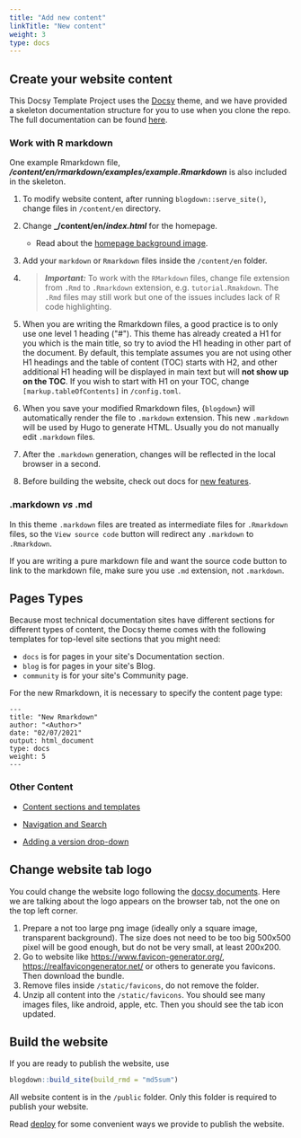 ```yaml
---
title: "Add new content"
linkTitle: "New content"
weight: 3
type: docs
---
```


## Create your website content

This Docsy Template Project uses the [Docsy](https://github.com/google/docsy) theme, and we have provided a skeleton documentation structure for you to use when you clone the repo. The full documentation can be found [here](https://www.docsy.dev/docs/deployment/).

### Work with R markdown

One example Rmarkdown file, **_/content/en/rmarkdown/examples/example.Rmarkdown_** is also included in the skeleton. 

1. To modify website content, after running `blogdown::serve_site()`, change files in `/content/en` directory. 

2. Change **_/content/en/_index.html_** for the homepage. 
    - Read about the [homepage background image](/rmarkdown/commonproblems/#5-home-page-background-image).
3. Add your `markdown` or `Rmarkdown` files inside the `/content/en` folder. 

4. > **_Important:_** To work with the `RMarkdown` files, change file extension from `.Rmd` to `.Rmarkdown` extension, e.g. `tutorial.Rmakdown`.
The `.Rmd` files may still work but one of the issues includes lack of R code highlighting. 

5. When you are writing the Rmarkdown files, a good practice is to only use one 
level 1 heading ("#"). This theme has already created a H1 for you which is the 
main title, so try to aviod the H1 heading in other part of the document. By
default, this template assumes you are not using other H1 headings and the table 
of content (TOC) starts with H2, and other additional H1 heading will be displayed
in main text but will **not show up on the TOC**. If you wish to start with H1 on your TOC, change `[markup.tableOfContents]` in `/config.toml`.

6. When you save your modified Rmarkdown files, {`blogdown`} will automatically 
render the file to `.markdown` extension. This new `.markdown` will be used by 
Hugo to generate HTML. Usually you do not manually edit `.markdown` files.

7. After the `.markdown` generation, changes will be reflected in the local browser in a second. 

8. Before building the website, check out docs for [new features](/rmarkdown/new_features/). 

### .markdown *vs* .md
In this theme `.markdown` files are treated as intermediate files for `.Rmarkdown` 
files, so the `View source code` button will redirect any `.markdown` to `.Rmarkdown`.

If you are writing a pure markdown file and want the source code button to link to 
the markdown file, make sure you use `.md` extension, not `.markdown`. 

## Pages Types

Because most technical documentation sites have different sections for different types of content, the Docsy theme comes with the following templates for top-level site sections that you might need:

* `docs` is for pages in your site's Documentation section.
* `blog` is for pages in your site's Blog.
* `community` is for your site's Community page.

For the new Rmarkdown, it is necessary to specify the content page type:

```
---
title: "New Rmarkdown"
author: "<Author>"
date: "02/07/2021"
output: html_document
type: docs
weight: 5
---
```

### Other Content

* [Content sections and templates](https://www.docsy.dev/docs/adding-content/content/#content-section)

* [Navigation and Search](https://www.docsy.dev/docs/adding-content/navigation/#top-level-menu)

* [Adding a version drop-down](https://www.docsy.dev/docs/adding-content/versioning/)


## Change website tab logo
You could change the website logo following the [docsy documents](https://www.docsy.dev/docs/adding-content/iconsimages/).
Here we are talking about the logo appears on the browser tab, not the one on the top left corner. 

1. Prepare a not too large png image (ideally only a square image, transparent background). 
The size does not need to be too big 500x500 pixel will be good enough, but do not 
be very small, at least 200x200.
2. Go to website like <https://www.favicon-generator.org/>, <https://realfavicongenerator.net/>
or others to generate you favicons. Then download the bundle. 
3. Remove files inside `/static/favicons`, do not remove the folder.
4. Unzip all content into the `/static/favicons`. You should see many images files, 
like android, apple, etc. Then you should see the tab icon updated. 


## Build the website

If you are ready to publish the website, use
```r
blogdown::build_site(build_rmd = "md5sum")
```
All website content is in the `/public` folder. Only this folder is required to publish your website.

Read [deploy](/rmarkdown/deploy) for some convenient ways we provide to publish the website. 

